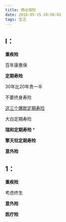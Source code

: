 ```yaml
---
title: 商业保险
date: 2018-05-15 20:50:01
tags: 生活
---
```


## I：

**重疾险**

百年康惠保

**定期寿险**

30年比20年贵一半

不要终身寿险

[这三个爆款定期寿险](https://mp.weixin.qq.com/s?__biz=MzIwNzY5MjA2Nw==&mid=2247483813&idx=1&sn=38611df460a894d60e056100dee3afb7&chksm=970fc9e9a07840ffc405b54c7ed5dc7fd97fed907bb37444d0b56bb21377e48baa8d1e7080f9&mpshare=1&scene=1&srcid=0514itQjYc3TKjzhhFZxoKQM%23rd)

大白定期寿险

**瑞和定期寿险** *

**擎天柱定期寿险**

**意外险**



## 1：

**重疾险**

考虑终生

**意外险**

**医疗险**